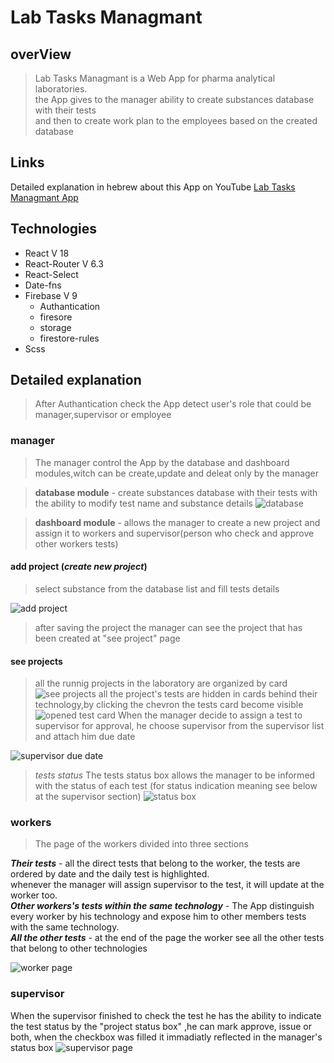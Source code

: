 # Lab Tasks Managmant
## overView
> Lab Tasks Managmant is a Web App for pharma analytical laboratories.  
  the App gives to the manager ability to create substances database with their tests  
  and then to create work plan to the employees based on the created database
  
## Links
Detailed explanation in hebrew about this App on YouTube
[Lab Tasks Managmant App](https://youtu.be/OYyHok3CFOM) 
    
## Technologies
+ React V 18
+ React-Router V 6.3
+ React-Select
+ Date-fns
+ Firebase V 9
  + Authantication
  + firesore
  + storage
  + firestore-rules
+ Scss

## Detailed explanation
> After Authantication check the App detect user's role that could be manager,supervisor or employee

### manager
> The manager control the App by the database and dashboard modules,witch can be create,update and deleat only by the manager

> **database module** - create substances database with their tests with the ability to modify test name and substance details
![database](readme-assets/database.png)


>**dashboard module** - allows the manager to create a new project and assign it to workers and supervisor(person who check and approve other workers tests)
#### add project (*create new project*)
> select substance from the database list and fill tests details

![add project](readme-assets/add%20project.png)
> after saving the project the manager can see the project that has been created at "see project" page
#### see projects
> all the runnig projects in the laboratory are organized by card
![see projects](readme-assets/see%20project.png)
>all the project's tests are hidden in cards  behind their technology,by clicking the chevron the tests card become visible
![opened test card](readme-assets/open%20tech%20chevron.png)
> When the manager decide to assign a test to supervisor for approval, he choose supervisor from the supervisor list and attach him due date

![supervisor due date](readme-assets/supervisor%20due%20date.png)

>*tests status*
The tests status box allows the manager to be informed with the status of each test (for status indication meaning see below at the supervisor section)
![status box](readme-assets/status%20box.png)


### workers
> The page of the workers divided into three sections

***Their tests*** - all the direct tests that belong to the worker, the tests are ordered by date and the daily test is highlighted.  
whenever the manager will assign supervisor to the test, it will update at the worker too.  
***Other workers's tests within the same technology*** - The App distinguish every worker by his technology and expose him to other members tests with the same technology.  
***All the other tests*** - at the end of the page the worker see all the other tests that belong to other technologies

![worker page](readme-assets/workers.png)

### supervisor 
When the supervisor finished to check the test he has the ability to indicate the test status by the "project status box" ,he can mark approve, issue or both, when the checkbox was filled it immadiatly reflected in the manager's  status box
![supervisor page](readme-assets/supervisor.png)



